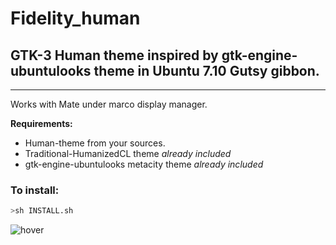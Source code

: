 # Fidelity_human

## GTK-3 Human theme inspired by gtk-engine-ubuntulooks theme in Ubuntu 7.10 Gutsy gibbon.

---

Works with Mate under marco display manager.

**Requirements:**

- Human-theme from your sources.
- Traditional-HumanizedCL theme _already included_
- gtk-engine-ubuntulooks metacity theme _already included_


### To install:
```sh
>sh INSTALL.sh
```

![hover](https://github.com/raindo-susan/Fidelity_human/assets/145541702/051f273b-7d7c-4dc5-a077-b1122e265b41)
